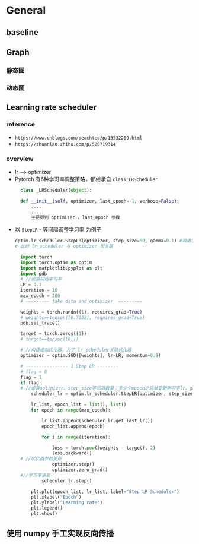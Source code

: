 # General
## baseline
## Graph
### 静态图
### 动态图
## Learning rate scheduler
### reference
- `https://www.cnblogs.com/peachtea/p/13532209.html`
- `https://zhuanlan.zhihu.com/p/520719314`
  
### overview
- lr --> optimizer
- Pytorch 有6种学习率调整策略，都继承自 `class_LRScheduler` 
  ```python
    class _LRScheduler(object):

    def __init__(self, optimizer, last_epoch=-1, verbose=False):
        ....
        ....
        主要得到 optimizer ，last_epoch 参数
  ```
- 以 `StepLR` - 等间隔调整学习率 为例子
    ```python
    optim.lr_scheduler.StepLR(optimizer, step_size=50, gamma=0.1) #调用学习率策略 StepLR
    # 此时 lr_scheduler 与 optimizer 相关联
    ```
  ```python
    import torch
    import torch.optim as optim
    import matplotlib.pyplot as plt
    import pdb
    # //设置初始学习率
    LR = 0.1        
    iteration = 10
    max_epoch = 200 
    # --------- fake data and optimizer  ---------

    weights = torch.randn((1), requires_grad=True)
    # weights==tensor([0.7652], requires_grad=True)
    pdb.set_trace()

    target = torch.zeros((1))
    # target==tensor([0.])

    # //构建虚拟优化器，为了 lr_scheduler关联优化器 
    optimizer = optim.SGD([weights], lr=LR, momentum=0.9)

    # ---------------- 1 Step LR --------
    # flag = 0
    flag = 1
    if flag:
    # //设置optimizer、step_size等间隔数量：多少个epoch之后就更新学习率lr、gamma
        scheduler_lr = optim.lr_scheduler.StepLR(optimizer, step_size=50, gamma=0.1)  # 设置学习率下降策略

        lr_list, epoch_list = list(), list()
        for epoch in range(max_epoch):

            lr_list.append(scheduler_lr.get_last_lr())
            epoch_list.append(epoch)

            for i in range(iteration):

                loss = torch.pow((weights - target), 2)
                loss.backward()
    # //优化器参数更新
                optimizer.step()
                optimizer.zero_grad()
    #//学习率更新
            scheduler_lr.step()

        plt.plot(epoch_list, lr_list, label="Step LR Scheduler")
        plt.xlabel("Epoch")
        plt.ylabel("Learning rate")
        plt.legend()
        plt.show()

  ```
## 使用 numpy 手工实现反向传播
```python

```